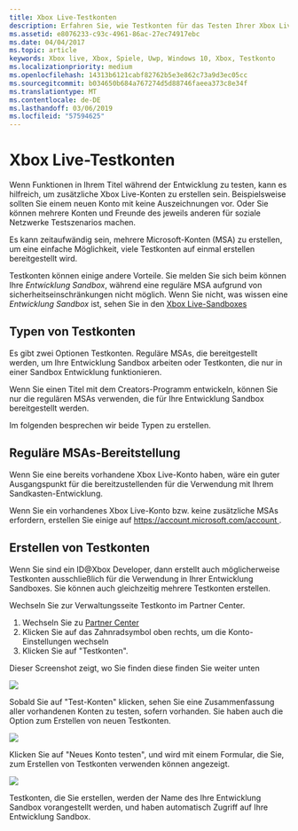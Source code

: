 ```yaml
---
title: Xbox Live-Testkonten
description: Erfahren Sie, wie Testkonten für das Testen Ihrer Xbox Live-aktiviert für die Entwicklung Spiele erstellen.
ms.assetid: e8076233-c93c-4961-86ac-27ec74917ebc
ms.date: 04/04/2017
ms.topic: article
keywords: Xbox live, Xbox, Spiele, Uwp, Windows 10, Xbox, Testkonto
ms.localizationpriority: medium
ms.openlocfilehash: 14313b6121cabf82762b5e3e862c73a9d3ec05cc
ms.sourcegitcommit: b034650b684a767274d5d88746faeea373c8e34f
ms.translationtype: MT
ms.contentlocale: de-DE
ms.lasthandoff: 03/06/2019
ms.locfileid: "57594625"
---
```

# <a name="xbox-live-test-accounts"></a>Xbox Live-Testkonten

Wenn Funktionen in Ihrem Titel während der Entwicklung zu testen, kann es hilfreich, um zusätzliche Xbox Live-Konten zu erstellen sein.  Beispielsweise sollten Sie einem neuen Konto mit keine Auszeichnungen vor.  Oder Sie können mehrere Konten und Freunde des jeweils anderen für soziale Netzwerke Testszenarios machen.

Es kann zeitaufwändig sein, mehrere Microsoft-Konten (MSA) zu erstellen, um eine einfache Möglichkeit, viele Testkonten auf einmal erstellen bereitgestellt wird.

Testkonten können einige andere Vorteile.  Sie melden Sie sich beim können Ihre *Entwicklung Sandbox*, während eine reguläre MSA aufgrund von sicherheitseinschränkungen nicht möglich.  Wenn Sie nicht, was wissen eine *Entwicklung Sandbox* ist, sehen Sie in den [Xbox Live-Sandboxes](xbox-live-sandboxes.md)

## <a name="types-of-test-accounts"></a>Typen von Testkonten

Es gibt zwei Optionen Testkonten.  Reguläre MSAs, die bereitgestellt werden, um Ihre Entwicklung Sandbox arbeiten oder Testkonten, die nur in einer Sandbox Entwicklung funktionieren.

Wenn Sie einen Titel mit dem Creators-Programm entwickeln, können Sie nur die regulären MSAs verwenden, die für Ihre Entwicklung Sandbox bereitgestellt werden.

Im folgenden besprechen wir beide Typen zu erstellen.

## <a name="provisioning-regular-msas"></a>Reguläre MSAs-Bereitstellung

Wenn Sie eine bereits vorhandene Xbox Live-Konto haben, wäre ein guter Ausgangspunkt für die bereitzustellenden für die Verwendung mit Ihrem Sandkasten-Entwicklung.

Wenn Sie ein vorhandenes Xbox Live-Konto bzw. keine zusätzliche MSAs erfordern, erstellen Sie einige auf [ https://account.microsoft.com/account ](https://account.microsoft.com/account).

## <a name="creating-test-accounts"></a>Erstellen von Testkonten

Wenn Sie sind ein ID@Xbox Developer, dann erstellt auch möglicherweise Testkonten ausschließlich für die Verwendung in Ihrer Entwicklung Sandboxes.  Sie können auch gleichzeitig mehrere Testkonten erstellen.

Wechseln Sie zur Verwaltungsseite Testkonto im Partner Center.
1. Wechseln Sie zu [Partner Center](https://partner.microsoft.com/dashboard)
2. Klicken Sie auf das Zahnradsymbol oben rechts, um die Konto-Einstellungen wechseln
3. Klicken Sie auf "Testkonten".

Dieser Screenshot zeigt, wo Sie finden diese finden Sie weiter unten

![](images/getting_started/devcenter_testaccount_nav.png)

Sobald Sie auf "Test-Konten" klicken, sehen Sie eine Zusammenfassung aller vorhandenen Konten zu testen, sofern vorhanden.  Sie haben auch die Option zum Erstellen von neuen Testkonten.

![](images/getting_started/devcenter_testaccount_summary.png)

Klicken Sie auf "Neues Konto testen", und wird mit einem Formular, die Sie, zum Erstellen von Testkonten verwenden können angezeigt.

![](images/getting_started/devcenter_testaccount_new.png)

Testkonten, die Sie erstellen, werden der Name des Ihre Entwicklung Sandbox vorangestellt werden, und haben automatisch Zugriff auf Ihre Entwicklung Sandbox.

